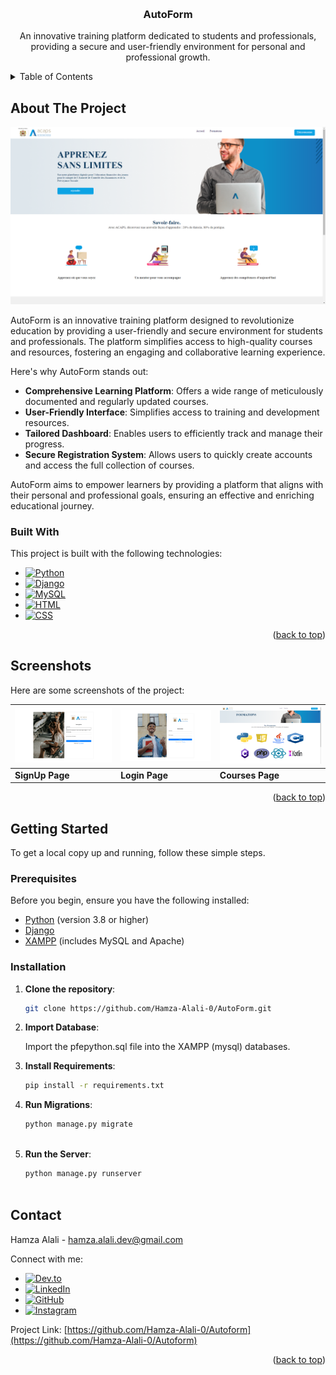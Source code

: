 <a id="readme-top"></a>

<!-- PROJECT LOGO -->
<br />
<div align="center">
 

  <h3 align="center">AutoForm</h3>

  <p align="center">
    An innovative training platform dedicated to students and professionals, providing a secure and user-friendly environment for personal and professional growth.
  </p>
</div>

<!-- TABLE OF CONTENTS -->
<details>
  <summary>Table of Contents</summary>
  <ol>
    <li>
      <a href="#about-the-project">About The Project</a>
      <ul>
        <li><a href="#built-with">Built With</a></li>
      </ul>
    </li>
    <li><a href="#screenshots">Screenshots</a></li>
    <li>
      <a href="#getting-started">Getting Started</a>
      <ul>
        <li><a href="#prerequisites">Prerequisites</a></li>
        <li><a href="#installation">Installation</a></li>
      </ul>
    </li>
    <li><a href="#contact">Contact</a></li>
  </ol>
</details>

<!-- ABOUT THE PROJECT -->
## About The Project

<a href="https://github.com/Hamza-Alali-0/AutoForm">
    <img src="Assets/home.png" alt="Home Page" width="600">
</a>

AutoForm is an innovative training platform designed to revolutionize education by providing a user-friendly and secure environment for students and professionals. The platform simplifies access to high-quality courses and resources, fostering an engaging and collaborative learning experience.

Here's why AutoForm stands out:
- **Comprehensive Learning Platform**: Offers a wide range of meticulously documented and regularly updated courses.
- **User-Friendly Interface**: Simplifies access to training and development resources.
- **Tailored Dashboard**: Enables users to efficiently track and manage their progress.
- **Secure Registration System**: Allows users to quickly create accounts and access the full collection of courses.

AutoForm aims to empower learners by providing a platform that aligns with their personal and professional goals, ensuring an effective and enriching educational journey.

### Built With

This project is built with the following technologies:

* [![Python][Python.com]][Python-url]
* [![Django][Django.com]][Django-url]
* [![MySQL][MySQL.com]][MySQL-url]
* [![HTML][HTML.com]][HTML-url]
* [![CSS][CSS.com]][CSS-url]

<!-- Reference-style links for images -->
[Python.com]: https://img.shields.io/badge/Python-3776AB?style=for-the-badge&logo=python&logoColor=white
[Python-url]: https://www.python.org/
[Django.com]: https://img.shields.io/badge/Django-092E20?style=for-the-badge&logo=django&logoColor=white
[Django-url]: https://www.djangoproject.com/
[MySQL.com]: https://img.shields.io/badge/MySQL-4479A1?style=for-the-badge&logo=mysql&logoColor=white
[MySQL-url]: https://www.mysql.com/
[HTML.com]: https://img.shields.io/badge/HTML-E34F26?style=for-the-badge&logo=html5&logoColor=white
[HTML-url]: https://developer.mozilla.org/en-US/docs/Web/HTML
[CSS.com]: https://img.shields.io/badge/CSS-1572B6?style=for-the-badge&logo=css3&logoColor=white
[CSS-url]: https://developer.mozilla.org/en-US/docs/Web/CSS

<p align="right">(<a href="#readme-top">back to top</a>)</p>

<!-- SCREENSHOTS -->
## Screenshots

Here are some screenshots of the project:

| ![Login Page][login-screenshot] | ![Home Page][home-screenshot] | ![Courses Page][courses-screenshot] |
|---------------------------------|-------------------------------|--------------------------------------|
| **SignUp Page**                  | **Login Page**                 | **Courses Page**                     |

<!-- Reference-style links for images -->
[login-screenshot]: Assets/connexion.png
[home-screenshot]: Assets/inscription.png
[courses-screenshot]: Assets/formations.png

<p align="right">(<a href="#readme-top">back to top</a>)</p>

<!-- GETTING STARTED -->
## Getting Started

To get a local copy up and running, follow these simple steps.

### Prerequisites

Before you begin, ensure you have the following installed:
- [Python](https://www.python.org/downloads/) (version 3.8 or higher)
- [Django](https://www.djangoproject.com/download/)
- [XAMPP](https://www.apachefriends.org/index.html) (includes MySQL and Apache)

### Installation

1. **Clone the repository**:
   ```sh
   git clone https://github.com/Hamza-Alali-0/AutoForm.git
   
2. **Import Database**:
   
   Import the pfepython.sql file into the XAMPP (mysql) databases.


3. **Install Requirements**:
   ```sh
   pip install -r requirements.txt

4. **Run Migrations**:
    ```sh
    python manage.py migrate
  

5. **Run the Server**:
    ```sh
    python manage.py runserver



<a id="contact"></a>
## Contact

Hamza Alali - [hamza.alali.dev@gmail.com](mailto:hamza.alali.dev@gmail.com)


Connect with me:
- <a href="https://dev.to/@hamzaalali0" target="_blank"><img src="https://img.shields.io/badge/dev.to-0A0A0A?style=for-the-badge&logo=dev.to&logoColor=white" alt="Dev.to"></a>
- <a href="https://www.linkedin.com/in/hamza--alali" target="_blank"><img src="https://img.shields.io/badge/LinkedIn-0077B5?style=for-the-badge&logo=linkedin&logoColor=white" alt="LinkedIn"></a>
- <a href="https://github.com/hamza-alali-0" target="_blank"><img src="https://img.shields.io/badge/GitHub-100000?style=for-the-badge&logo=github&logoColor=white" alt="GitHub"></a>
- <a href="https://www.instagram.com/alalihamza.0/" target="_blank"><img src="https://img.shields.io/badge/Instagram-E4405F?style=for-the-badge&logo=instagram&logoColor=white" alt="Instagram"></a>

Project Link: [https://github.com/Hamza-Alali-0/Autoform](https://github.com/Hamza-Alali-0/Autoform)

<p align="right">(<a href="#readme-top">back to top</a>)</p>
   

